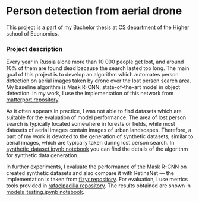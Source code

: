 # Person detection from aerial drone

This project is a part of my Bachelor thesis at [CS department](https://cs.hse.ru/en/) of the Higher school of Economics.


### Project description

Every year in Russia alone more than 10 000 people get lost, and around 10% of them are found dead because the search lasted too long. The main goal of this project is to develop an algorithm which automates person detection on aerial images taken by drone over the lost person search area. My baseline algorithm is Mask R-CNN, state-of-the-art model in object detection. In my work, I use the implementation of this network from [matterport repository](https://github.com/matterport/Mask_RCNN).

As it often appears in practice, I was not able to find datasets which are suitable for the evaluation of model performance. The area of lost person search is typically located somewhere in forests or fields, while most datasets of aerial images contain images of urban landscapes. Therefore, a part of my work is devoted to the generation of synthetic datasets, similar to aerial images, which are typically taken during lost person search. In [synthetic_dataset.ipynb notebook](https://github.com/katyamineeva/person-detection-from-aerial-drone/blob/master/synthetic_dataset.ipynb) you can find the details of the algorithm for synthetic data generation.

In further experiments, I evaluate the performance of the Mask R-CNN on created synthetic datasets and also compare it with RetinaNet —  the implementation is taken from [fizyr repository](https://github.com/fizyr/keras-retinanet). For evaluation, I use metrics tools provided in [rafaelpadilla repository](https://github.com/rafaelpadilla/Object-Detection-Metrics). The results obtained are shown in [models_testing.ipynb notebook](https://github.com/katyamineeva/person-detection-from-aerial-drone/blob/master/models_testing.ipynb).
